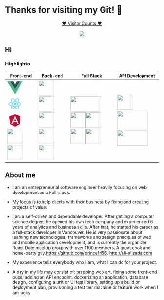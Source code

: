 # Thanks for visiting my Git! 👋
<a target="blank" href="https://profile-counter.glitch.me/happycodinglover/count.svg"><p align="center">❤ Visitor Counts ❤<br><br> <img src="https://profile-counter.glitch.me/happycodinglover/count.svg" /></a>

## Hi

### Highlights

|  Front-end   | Back-end   |  Full Stack   | API Development   |
| ----------- | ----------- | ----------- | ----------- |
| <img src="https://raw.githubusercontent.com/github/explore/80688e429a7d4ef2fca1e82350fe8e3517d3494d/topics/vue/vue.png" width=50px height=50px><img src="https://raw.githubusercontent.com/github/explore/80688e429a7d4ef2fca1e82350fe8e3517d3494d/topics/react/react.png" width=50px height=50px><img src="https://raw.githubusercontent.com/github/explore/80688e429a7d4ef2fca1e82350fe8e3517d3494d/topics/angular/angular.png" width=50px height=50px><img src="https://www.datocms-assets.com/205/1583850012-nuxt-square.svg" width=50px height=50px><img src="https://camo.githubusercontent.com/41759602ad091b02adf7b4986b55b0a870471b98/68747470733a2f2f63646e2e767565746966796a732e636f6d2f696d616765732f6c6f676f732f6c6f676f2e737667" width=50px height=50px>      | <img src="https://camo.githubusercontent.com/f5398b1e6163bb240ecf25a8e0dbb05a161b87c3/68747470733a2f2f656e637279707465642d74626e302e677374617469632e636f6d2f696d616765733f713d74626e253341414e64394763536a58354b625839564254665579426a30696f31676b586b424658516532664b4b59587726757371703d434155" width=50px height=50px><img src="https://pngimage.net/wp-content/uploads/2018/06/laravel-icon-png-6.png" width=50px height=50px><img src="https://d2eip9sf3oo6c2.cloudfront.net/tags/images/000/000/256/full/nodejslogo.png" width=50px height=50px><img src="https://encrypted-tbn0.gstatic.com/images?q=tbn%3AANd9GcQIN4EUfB9rORoaGfLYLyjX1N-jpTiF7J7X3Q&usqp=CAU" width=50px height=50px><img src="https://encrypted-tbn0.gstatic.com/images?q=tbn%3AANd9GcToF2Y77JMuRh3BFpLMfh5OsT0Qp4_VGOcAeg&usqp=CAU" width=50px height=50px>      | <img src="https://mdbootstrap.com/img/Marketing/articles/vue-laravel.jpg" width=100px height=50px><img src="https://geeksperhour.com/wp-content/uploads/2019/07/shopify-expert-green.png" width=50px height=50px><img src="http://www.codewhiz.com.au/wp-content/uploads/2017/02/Wordpress.png" width=50px height=50px><img src="https://www.drupal.org/files/styles/grid-3/public/drupal_5.png?itok=F_fK9Rsy" width=50px height=50px><img src="https://pbs.twimg.com/profile_images/1172242152501460992/7gTmZtSo.jpg" width=50px height=50px>       | <img src="https://i.stack.imgur.com/XtpTm.png" width=50px height=50px><img src="https://cdn.syncfusion.com/boldbi/integration/v3/datasources/chargebee.png" width=100px height=60px><img src="https://www.freshbooks.com/wp-content/uploads/2018/12/AC_logo_300-5.png" width=100px height=50px>       |

## About me

* I am an entrepreneurial software engineer heavily focusing on web development as a Full-stack.
* My focus is to help clients with their business by fixing and creating projects of value.
* I am a self-driven and dependable developer. After getting a computer science degree, he opened his own tech company and experienced 6 years of analytics and business skills. After that, he started his career as a full-stack developer in Vancouver. He is very passionate about learning new technologies, frameworks and design principles of web and mobile application development, and is currently the organizer React Dojo meetup group with over 1100 members.
A great cook and home-party guy.https://github.com/prince1456.
http://ali-alizada.com
* My experience tells everybody who I am, what I can do for your project.

* A day in my life may consist of: prepping web art, fixing some front-end bugs, adding an API endpoint, dockerizing an application, database design, configuring a unit or UI test library, setting up a build or deployment plan, provisioning a test tier machine or feature work when I am lucky.
